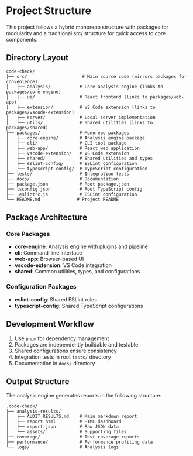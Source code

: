 # Project Structure

This project follows a hybrid monorepo structure with packages for modularity and a traditional src/ structure for quick access to core components.

## Directory Layout

```
code-check/
├── src/                     # Main source code (mirrors packages for convenience)
│   ├── analysis/           # Core analysis engine (links to packages/core-engine)
│   ├── ui/                 # React frontend (links to packages/web-app)
│   ├── extension/          # VS Code extension (links to packages/vscode-extension)
│   ├── server/             # Local server implementation
│   └── utils/              # Shared utilities (links to packages/shared)
├── packages/               # Monorepo packages
│   ├── core-engine/        # Analysis engine package
│   ├── cli/                # CLI tool package
│   ├── web-app/            # React web application
│   ├── vscode-extension/   # VS Code extension
│   ├── shared/             # Shared utilities and types
│   ├── eslint-config/      # ESLint configuration
│   └── typescript-config/  # TypeScript configuration
├── tests/                  # Integration tests
├── docs/                   # Documentation
├── package.json            # Root package.json
├── tsconfig.json           # Root TypeScript config
├── .eslintrc.js            # ESLint configuration
└── README.md              # Project README
```

## Package Architecture

### Core Packages

- **core-engine**: Analysis engine with plugins and pipeline
- **cli**: Command-line interface
- **web-app**: Browser-based UI
- **vscode-extension**: VS Code integration
- **shared**: Common utilities, types, and configurations

### Configuration Packages

- **eslint-config**: Shared ESLint rules
- **typescript-config**: Shared TypeScript configurations

## Development Workflow

1. Use `pnpm` for dependency management
2. Packages are independently buildable and testable
3. Shared configurations ensure consistency
4. Integration tests in root `tests/` directory
5. Documentation in `docs/` directory

## Output Structure

The analysis engine generates reports in the following structure:

```
.code-check/
├── analysis-results/
│   ├── AUDIT_RESULTS.md    # Main markdown report
│   ├── report.html         # HTML dashboard
│   ├── report.json         # Raw JSON data
│   └── assets/             # Supporting files
├── coverage/               # Test coverage reports
├── performance/            # Performance profiling data
└── logs/                   # Analysis logs
```
